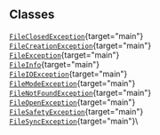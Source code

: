 ## Classes

[`FileClosedException`](../object/FileClosedException.html#FileClosedException){target="main"}\
[`FileCreationException`](../object/FileCreationException.html#FileCreationException){target="main"}\
[`FileException`](../object/FileException.html#FileException){target="main"}\
[`FileInfo`](../object/FileInfo.html#FileInfo){target="main"}\
[`FileIOException`](../object/FileIOException.html#FileIOException){target="main"}\
[`FileModeException`](../object/FileModeException.html#FileModeException){target="main"}\
[`FileNotFoundException`](../object/FileNotFoundException.html#FileNotFoundException){target="main"}\
[`FileOpenException`](../object/FileOpenException.html#FileOpenException){target="main"}\
[`FileSafetyException`](../object/FileSafetyException.html#FileSafetyException){target="main"}\
[`FileSyncException`](../object/FileSyncException.html#FileSyncException){target="main"}\

